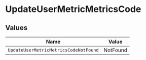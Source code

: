 # UpdateUserMetricMetricsCode


## Values

| Name                                  | Value                                 |
| ------------------------------------- | ------------------------------------- |
| `UpdateUserMetricMetricsCodeNotFound` | NotFound                              |
